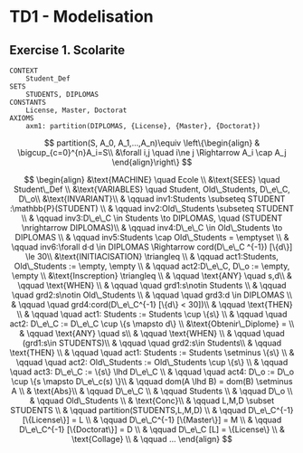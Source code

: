 # TD1 - Modelisation

## Exercise 1. Scolarite

```
CONTEXT
	Student_Def
SETS
	STUDENTS, DIPLOMAS
CONSTANTS
	License, Master, Doctorat
AXIOMS
	axm1: partition(DIPLOMAS, {License}, {Master}, {Doctorat})
```

$$
partition(S, A_0, A_1,...,A_n)\equiv 
\left\{\begin{align} 
	& \bigcup_{c=0}^{n}A_i=S\\ 
	&\forall i,j \quad i\ne j \Rightarrow A_i \cap A_j
\end{align}\right\}
$$

$$
\begin{align}
	&\text{MACHINE} \quad Ecole \\
	&\text{SEES} \quad Student\_Def \\
	&\text{VARIABLES} \quad Student, Old\_Students, D\_e\_C, D\_o\\
	&\text{INVARIANT}\\
	& \qquad inv1:Students \subseteq STUDENT :\mathbb{P}(STUDENT) \\
	& \qquad inv2:Old\_Students \subseteq STUDENT \\
	& \qquad inv3:D\_e\_C \in Students \to DIPLOMAS, \quad (STUDENT \nrightarrow DIPLOMAS)\\
	& \qquad inv4:D\_e\_C \in Old\_Students \to DIPLOMAS \\
	& \qquad inv5:Students \cap Old\_Students = \emptyset \\
	& \qquad inv6:\forall d·d \in DIPLOMAS \Rightarrow cord(D\_e\_C ^{-1}) [\{d\}] \le 30\\
	&\text{INITIACISATION} \triangleq \\
	& \qquad act1:Students, Old\_Students := \empty, \empty \\
	& \qquad act2:D\_e\_C, D\_o := \empty, \empty \\
	&\text{Inscreption} \triangleq \\
	& \qquad \text{ANY} \quad s,d\\
	& \qquad \text{WHEN} \\
	& \qquad \quad grd1:s\notin Students \\
	& \qquad \quad grd2:s\notin Old\_Students \\
	&	\qquad \quad grd3:d \in DIPLOMAS \\
	&	\qquad \quad grd4:cord(D\_e\_C^{-1} [\{d\} < 30])\\
	& \qquad \text{THEN} \\
	&	\qquad \quad act1: Students := Students \cup \{s\} \\
	&	\qquad \quad act2: D\_e\_C := D\_e\_C \cup \{s \mapsto d\} \\
	&\text{Obtenir\_Diplome} = \\
	& \qquad \text{ANY} \quad s\\
	& \qquad \text{WHEN} \\
	&	\qquad \quad (grd1:s\in STUDENTS)\\
	&	\qquad \quad grd2:s\in Students\\
	& \qquad \text{THEN} \\
	&	\qquad \quad act1: Students := Students \setminus \{s\} \\
	&	\qquad \quad act2: Old\_Students := Old\_Students \cup \{s\} \\
	&	\qquad \quad act3: D\_e\_C := \{s\} \lhd D\_e\_C \\
	&	\qquad \quad act4: D\_o := D\_o \cup \{s \mapsto D\_e\_c(s) \}\\
	& \qquad dom(A \lhd B) = dom(B) \setminus A \\
	& \text{Abs}\\
	& \qquad D\_e\_C \\
	& \qquad Students \\
	& \qquad D\_o \\
	& \qquad Old\_Students \\
	& \text{Conc}\\
	& \qquad L,M,D \subset STUDENTS \\
	& \qquad  partition(STUDENTS,L,M,D) \\
	& \qquad D\_e\_C^{-1} [\{License\}] = L \\
	& \qquad D\_e\_C^{-1} [\{Master\}] = M \\
	& \qquad D\_e\_C^{-1} [\{Doctorat\}] = D \\
	& \qquad D\_e\_C [L] = \{License\} \\
	& \text{Collage} \\
	& \qquad ...
\end{align}
$$

